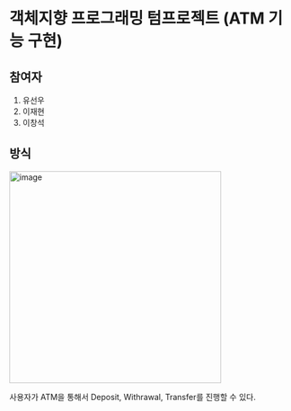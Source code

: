 # 객체지향 프로그래밍 텀프로젝트 (ATM 기능 구현)

## 참여자
1. 유선우
2. 이재현
3. 이창석

## 방식
<img width="377" alt="image" src="https://github.com/Muakjwa/ATM/assets/94523712/43789c9c-4577-4047-b4c9-d8faa22dad5e">

사용자가 ATM을 통해서 Deposit, Withrawal, Transfer를 진행할 수 있다.
